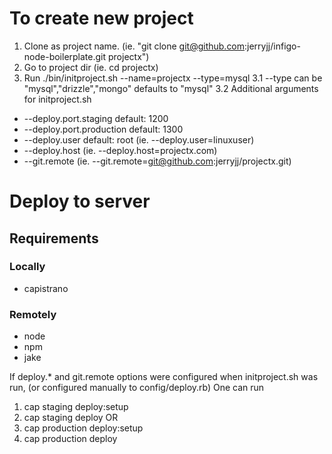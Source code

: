 # To create new project

1. Clone as project name. (ie. "git clone git@github.com:jerryjj/infigo-node-boilerplate.git projectx")
2. Go to project dir (ie. cd projectx)
3. Run ./bin/initproject.sh --name=projectx --type=mysql
3.1 --type can be "mysql","drizzle","mongo" defaults to "mysql"
3.2 Additional arguments for initproject.sh
* --deploy.port.staging default: 1200
* --deploy.port.production default: 1300
* --deploy.user default: root (ie. --deploy.user=linuxuser)
* --deploy.host (ie. --deploy.host=projectx.com)
* --git.remote (ie. --git.remote=git@github.com:jerryjj/projectx.git)

# Deploy to server

## Requirements

### Locally
- capistrano

### Remotely
- node
- npm
- jake

If deploy.* and git.remote options were configured when initproject.sh was run, (or configured manually to config/deploy.rb)
One can run
1. cap staging deploy:setup
2. cap staging deploy
OR
1. cap production deploy:setup
2. cap production deploy
